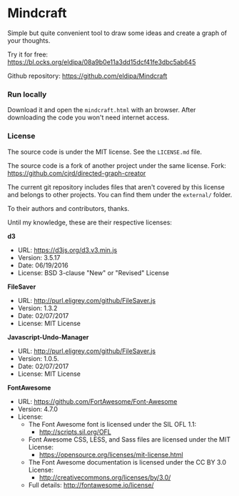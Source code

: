 Mindcraft
=========

Simple but quite convenient tool to draw some ideas and create a graph of your thoughts.

Try it for free: https://bl.ocks.org/eldipa/08a9b0e11a3dd15dcf41fe3dbc5ab645

Github repository: https://github.com/eldipa/Mindcraft

### Run locally

Download it and open the `mindcraft.html` with an browser. After downloading the code you won't need internet access.

### License

The source code is under the MIT license. See the `LICENSE.md` file.

The source code is a fork of another project under the same license. 
Fork: https://github.com/cjrd/directed-graph-creator

The current git repository includes files that aren't covered by this license and belongs to other projects.
You can find them under the `external/` folder.

To their authors and contributors, thanks.

Until my knowledge, these are their respective licenses:


**d3**
 - URL: https://d3js.org/d3.v3.min.js
 - Version: 3.5.17
 - Date: 06/19/2016
 - License: BSD 3-clause "New" or "Revised" License

**FileSaver**
 - URL: http://purl.eligrey.com/github/FileSaver.js
 - Version: 1.3.2
 - Date: 02/07/2017
 - License: MIT License

**Javascript-Undo-Manager**
 - URL: http://purl.eligrey.com/github/FileSaver.js
 - Version: 1.0.5.
 - Date: 02/07/2017
 - License: MIT License

**FontAwesome**
 - URL: https://github.com/FortAwesome/Font-Awesome
 - Version: 4.7.0
 - License: 
    - The Font Awesome font is licensed under the SIL OFL 1.1:
        - http://scripts.sil.org/OFL
    - Font Awesome CSS, LESS, and Sass files are licensed under the MIT License:
        - https://opensource.org/licenses/mit-license.html
    - The Font Awesome documentation is licensed under the CC BY 3.0 License:
        - http://creativecommons.org/licenses/by/3.0/
    - Full details: http://fontawesome.io/license/

